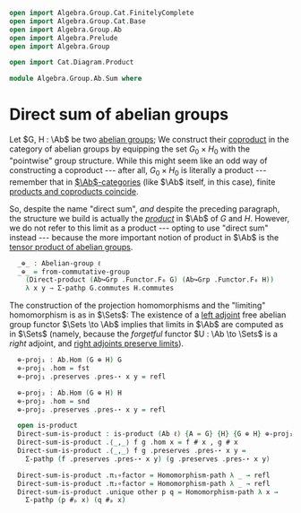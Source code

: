 ```agda
open import Algebra.Group.Cat.FinitelyComplete
open import Algebra.Group.Cat.Base
open import Algebra.Group.Ab
open import Algebra.Prelude
open import Algebra.Group

open import Cat.Diagram.Product

module Algebra.Group.Ab.Sum where
```

<!--
```agda
module _ {ℓ} (G H : Abelian-group ℓ) where
  private
    module G = Abelian-group-on (G .snd)
    module H = Abelian-group-on (H .snd)
```
-->

# Direct sum of abelian groups

Let $G, H : \Ab$ be two [abelian groups]; We construct their [coproduct]
in the category of abelian groups by equipping the set $G_0 \times H_0$
with the "pointwise" group structure. While this might seem like an odd
way of constructing a coproduct --- after all, $G_0 \times H_0$ is
literally a product --- remember that in [$\Ab$-categories] (like $\Ab$
itself, in this case), finite [products and coproducts coincide][additive].

So, despite the name "direct sum", _and_ despite the preceding
paragraph, the structure we build is actually the [_product_] in $\Ab$ of
$G$ and $H$. However, we do not refer to this limit as a product ---
opting to use "direct sum" instead --- because the more important notion
of product in $\Ab$ is the [tensor product of abelian groups][tensor].

[coproduct]: Cat.Diagram.Coproduct.html
[abelian groups]: Algebra.Group.Ab.html#abelian-groups
[$\Ab$-categories]: Cat.Abelian.Base.html#ab-enriched-categories
[additive]: Cat.Abelian.Base.html#additive-categories
[_product_]: Cat.Diagram.Product.html
[tensor]: Algebra.Group.Ab.html#the-tensor-product

```agda
  _⊕_ : Abelian-group ℓ
  _⊕_ = from-commutative-group
    (Direct-product (Ab↪Grp .Functor.F₀ G) (Ab↪Grp .Functor.F₀ H))
    λ x y → Σ-pathp G.commutes H.commutes
```

<!--
```agda
module _ {ℓ} {G H : Abelian-group ℓ} where
  private
    module G = Abelian-group-on (G .snd)
    module H = Abelian-group-on (H .snd)
  open is-group-hom
```
-->

The construction of the projection homomorphisms and the "limiting"
homomorphism is as in $\Sets$: The existence of a [left adjoint] free
abelian group functor $\Sets \to \Ab$ implies that limits in $\Ab$ are
computed as in $\Sets$ (namely, because the _forgetful_ functor $U : \Ab
\to \Sets$ is a _right_ adjoint, and [right adjoints preserve
limits][rapl]).

[left adjoint]: Cat.Functor.Adjoint.html
[rapl]: Cat.Functor.Adjoint.Continuous.html

```agda
  ⊕-proj₁ : Ab.Hom (G ⊕ H) G
  ⊕-proj₁ .hom = fst
  ⊕-proj₁ .preserves .pres-⋆ x y = refl

  ⊕-proj₂ : Ab.Hom (G ⊕ H) H
  ⊕-proj₂ .hom = snd
  ⊕-proj₂ .preserves .pres-⋆ x y = refl

  open is-product
  Direct-sum-is-product : is-product (Ab ℓ) {A = G} {H} {G ⊕ H} ⊕-proj₁ ⊕-proj₂
  Direct-sum-is-product .⟨_,_⟩ f g .hom x = f # x , g # x
  Direct-sum-is-product .⟨_,_⟩ f g .preserves .pres-⋆ x y =
    Σ-pathp (f .preserves .pres-⋆ x y) (g .preserves .pres-⋆ x y)

  Direct-sum-is-product .π₁∘factor = Homomorphism-path λ _ → refl
  Direct-sum-is-product .π₂∘factor = Homomorphism-path λ _ → refl
  Direct-sum-is-product .unique other p q = Homomorphism-path λ x →
    Σ-pathp (p #ₚ x) (q #ₚ x)
```
